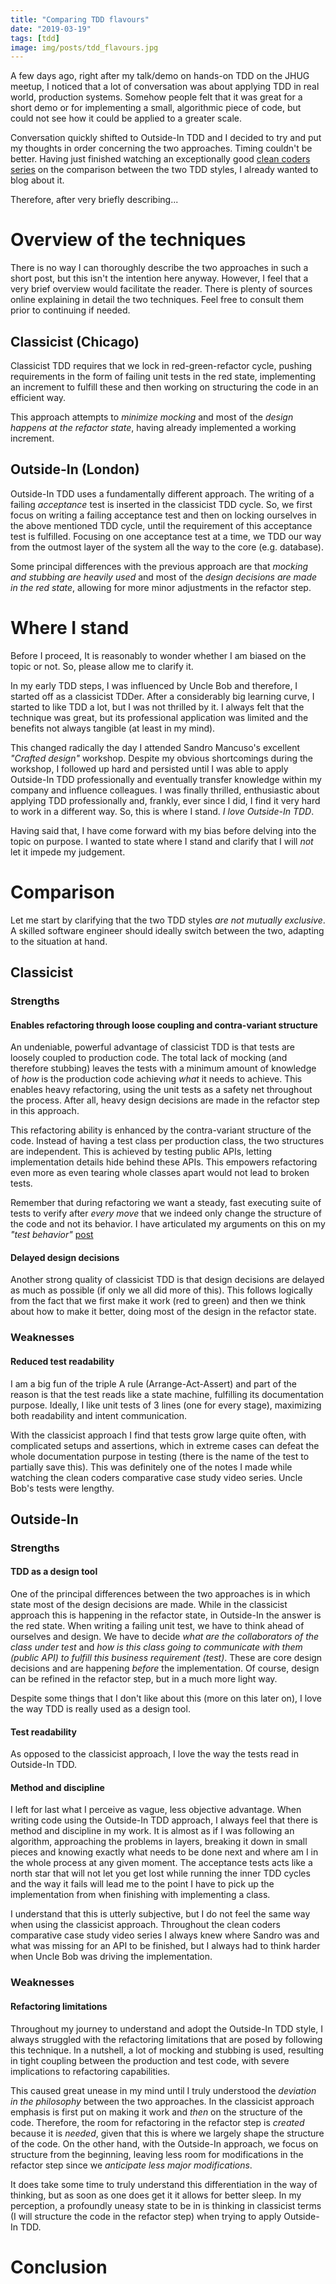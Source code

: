 ```yaml
---
title: "Comparing TDD flavours"
date: "2019-03-19"
tags: [tdd]
image: img/posts/tdd_flavours.jpg
---
```


A few days ago, right after my talk/demo on hands-on TDD on the JHUG meetup, I noticed that a lot of conversation was about applying TDD in real world, production systems. Somehow people felt that it was great for a short demo or for implementing a small, algorithmic piece of code, but could not see how it could be applied to a greater scale.

Conversation quickly shifted to Outside-In TDD and I decided to try and put my thoughts in order concerning the two approaches. Timing couldn't be better. Having just finished watching an exceptionally good [clean coders series](https://cleancoders.com/videos/comparativeDesign) on the comparison between the two TDD styles, I already wanted to blog about it.

Therefore, after very briefly describing...

# Overview of the techniques

There is no way I can thoroughly describe the two approaches in such a short post, but this isn't the intention here anyway. However, I feel that a very brief overview would facilitate the reader. There is plenty of sources online explaining in detail the two techniques. Feel free to consult them prior to continuing if needed.

## Classicist (Chicago)

Classicist TDD requires that we lock in red-green-refactor cycle, pushing requirements in the form of failing unit tests in the red state, implementing an increment to fulfill these and then working on structuring the code in an efficient way.

This approach attempts to *minimize mocking* and most of the *design happens at the refactor state*, having already implemented a working increment.

## Outside-In (London)

Outside-In TDD uses a fundamentally different approach. The writing of a failing *acceptance* test is inserted in the classicist TDD cycle. So, we first focus on writing a failing acceptance test and then on locking ourselves in the above mentioned TDD cycle, until the requirement of this acceptance test is fulfilled. Focusing on one acceptance test at a time, we TDD our way from the outmost layer of the system all the way to the core (e.g. database).

Some principal differences with the previous approach are that *mocking and stubbing are heavily used* and most of the *design decisions are made in the red state*, allowing for more minor adjustments in the refactor step.

# Where I stand

Before I proceed, It is reasonably to wonder whether I am biased on the topic or not. So, please allow me to clarify it.

In my early TDD steps, I was influenced by Uncle Bob and therefore, I started off as a classicist TDDer. After a considerably big learning curve, I started to like TDD a lot, but I was not thrilled by it. I always felt that the technique was great, but its professional application was limited and the benefits not always tangible (at least in my mind).

This changed radically the day I attended Sandro Mancuso's excellent *"Crafted design"* workshop. Despite my obvious shortcomings during the workshop, I followed up hard and persisted until I was able to apply Outside-In TDD professionally and eventually transfer knowledge within my company and influence colleagues. I was finally thrilled, enthusiastic about applying TDD professionally and, frankly, ever since I did, I find it very hard to work in a different way. So, this is where I stand. *I love Outside-In TDD*.

Having said that, I have come forward with my bias before delving into the topic on purpose. I wanted to state where I stand and clarify that I will *not* let it impede my judgement.

# Comparison

Let me start by clarifying that the two TDD styles *are not mutually exclusive*. A skilled software engineer should ideally switch between the two, adapting to the situation at hand.

## Classicist

### Strengths

#### Enables refactoring through loose coupling and contra-variant structure

An undeniable, powerful advantage of classicist TDD is that tests are loosely coupled to production code. The total lack of mocking (and therefore stubbing) leaves the tests with a minimum amount of knowledge of *how* is the production code achieving *what* it needs to achieve. This enables heavy refactoring, using the unit tests as a safety net throughout the process. After all, heavy design decisions are made in the refactor step in this approach.

This refactoring ability is enhanced by the contra-variant structure of the code. Instead of having a test class per production class, the two structures are independent. This is achieved by testing public APIs, letting implementation details hide behind these APIs. This empowers refactoring even more as even tearing whole classes apart would not lead to broken tests.

Remember that during refactoring we want a steady, fast executing suite of tests to verify after *every move* that we indeed only change the structure of the code and not its behavior. I have articulated my arguments on this on my *"test behavior"* [post](https://nvoulgaris.com/test-behavior)

#### Delayed design decisions

Another strong quality of classicist TDD is that design decisions are delayed as much as possible (if only we all did more of this). This follows logically from the fact that we first make it work (red to green) and then we think about how to make it better, doing most of the design in the refactor state.

### Weaknesses

#### Reduced test readability

I am a big fun of the triple A rule (Arrange-Act-Assert) and part of the reason is that the test reads like a state machine, fulfilling its documentation purpose. Ideally, I like unit tests of 3 lines (one for every stage), maximizing both readability and intent communication.

With the classicist approach I find that tests grow large quite often, with complicated setups and assertions, which in extreme cases can defeat the whole documentation purpose in testing (there is the name of the test to partially save this). This was definitely one of the notes I made while watching the clean coders comparative case study video series. Uncle Bob's tests were lengthy.

## Outside-In

### Strengths

#### TDD as a design tool

One of the principal differences between the two approaches is in which state most of the design decisions are made. While in the classicist approach this is happening in the refactor state, in Outside-In the answer is the red state. When writing a failing unit test, we have to think ahead of ourselves and design. We have to decide *what are the collaborators of the class under test* and *how is this class going to communicate with them (public API) to fulfill this business requirement (test)*. These are core design decisions and are happening *before* the implementation. Of course, design can be refined in the refactor step, but in a much more light way.

Despite some things that I don't like about this (more on this later on), I love the way TDD is really used as a design tool.

#### Test readability

As opposed to the classicist approach, I love the way the tests read in Outside-In TDD.

#### Method and discipline

I left for last what I perceive as vague, less objective advantage. When writing code using the Outside-In TDD approach, I always feel that there is method and discipline in my work. It is almost as if I was following an algorithm, approaching the problems in layers, breaking it down in small pieces and knowing exactly what needs to be done next and where am I in the whole process at any given moment. The acceptance tests acts like a north star that will not let you get lost while running the inner TDD cycles and the way it fails will lead me to the point I have to pick up the implementation from when finishing with implementing a class.

I understand that this is utterly subjective, but I do not feel the same way when using the classicist approach. Throughout the clean coders comparative case study video series I always knew where Sandro was and what was missing for an API to be finished, but I always had to think harder when Uncle Bob was driving the implementation.

### Weaknesses

#### Refactoring limitations

Throughout my journey to understand and adopt the Outside-In TDD style, I always struggled with the refactoring limitations that are posed by following this technique. In a nutshell, a lot of mocking and stubbing is used, resulting in tight coupling between the production and test code, with severe implications to refactoring capabilities.

This caused great unease in my mind until I truly understood the *deviation in the philosophy* between the two approaches. In the classicist approach emphasis is first put on making it work and *then* on the structure of the code. Therefore, the room for refactoring in the refactor step is *created* because it is *needed*, given that this is where we largely shape the structure of the code. On the other hand, with the Outside-In approach, we focus on structure from the beginning, leaving less room for modifications in the refactor step since we *anticipate less major modifications*.

It does take some time to truly understand this differentiation in the way of thinking, but as soon as one does get it it allows for better sleep. In my perception, a profoundly uneasy state to be in is thinking in classicist terms (I will structure the code in the refactor step) when trying to apply Outside-In TDD.

# Conclusion
